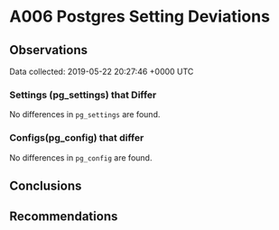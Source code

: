 # A006 Postgres Setting Deviations #

## Observations ##
Data collected: 2019-05-22 20:27:46 +0000 UTC  

### Settings (pg_settings) that Differ ###

No differences in `pg_settings` are found.

### Configs(pg_config) that differ ###

No differences in `pg_config` are found.



## Conclusions ##


## Recommendations ##

